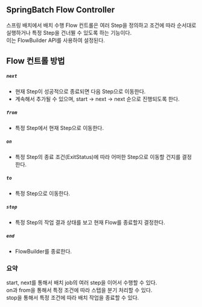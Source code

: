 ## SpringBatch Flow Controller
스프링 배치에서 배치 수행 Flow 컨트롤은 여러 Step을 정의하고 조건에 따라 순서대로 실행하거나 특정 Step을 건너뛸 수 있도록 하는 기능이다. <br>
이는 FlowBuilder API를 사용하여 설정된다. <br>

## Flow 컨트롤 방법
##### `next`
- 현재 Step이 성공적으로 종료되면 다음 Step으로 이동한다.
- 계속해서 추가될 수 있으며, start -> next -> next 순으로 진행되도록 한다.

##### `from`
- 특정 Step에서 현재 Step으로 이동한다.

##### `on`
- 특정 Step의 종료 조건(ExitStatus)에 따라 어떠한 Step으로 이동할 건지를 결정한다.

##### `to`
- 특정 Step으로 이동한다.

##### `stop`
- 특정 Step의 작업 결과 상태를 보고 현재 Flow를 종료할지 결정한다.

##### `end`
- FlowBuilder를 종료한다.

### 요약
start, next를 통해서 배치 job의 여러 step을 이어서 수행할 수 있다. <br>
on과 from을 통해서 특정 조건에 따라 스텝을 분기 처리할 수 있다. <br>
stop을 통해서 특정 조건에 따라 배치 작업을 종료할 수 있다. <br>
